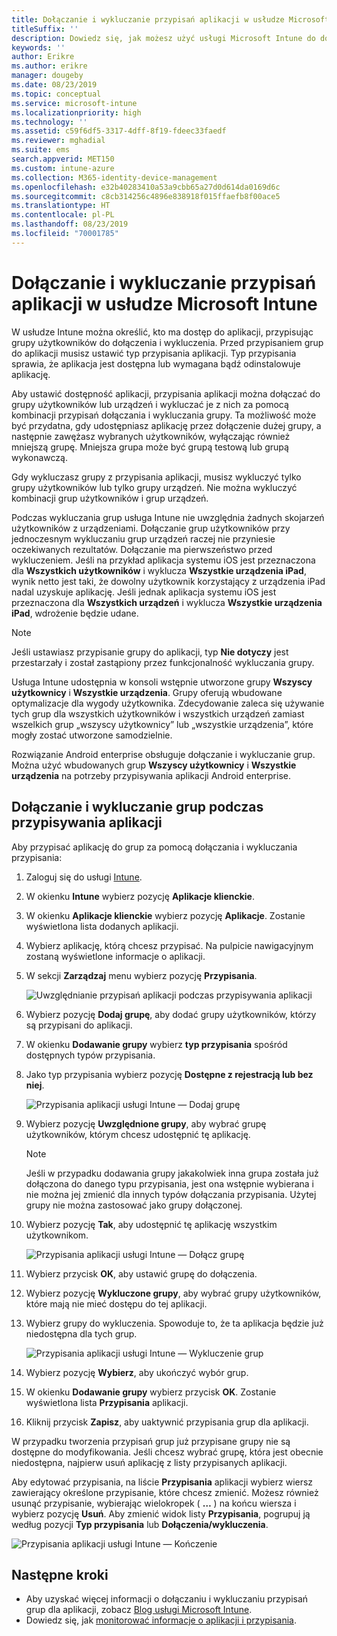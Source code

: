 ```yaml
---
title: Dołączanie i wykluczanie przypisań aplikacji w usłudze Microsoft Intune
titleSuffix: ''
description: Dowiedz się, jak możesz użyć usługi Microsoft Intune do dołączania i wykluczania przypisań aplikacji.
keywords: ''
author: Erikre
ms.author: erikre
manager: dougeby
ms.date: 08/23/2019
ms.topic: conceptual
ms.service: microsoft-intune
ms.localizationpriority: high
ms.technology: ''
ms.assetid: c59f6df5-3317-4dff-8f19-fdeec33faedf
ms.reviewer: mghadial
ms.suite: ems
search.appverid: MET150
ms.custom: intune-azure
ms.collection: M365-identity-device-management
ms.openlocfilehash: e32b40283410a53a9cbb65a27d0d614da0169d6c
ms.sourcegitcommit: c8cb314256c4896e838918f015ffaefb8f00ace5
ms.translationtype: HT
ms.contentlocale: pl-PL
ms.lasthandoff: 08/23/2019
ms.locfileid: "70001785"
---
```

# <a name="include-and-exclude-app-assignments-in-microsoft-intune"></a>Dołączanie i wykluczanie przypisań aplikacji w usłudze Microsoft Intune

W usłudze Intune można określić, kto ma dostęp do aplikacji, przypisując grupy użytkowników do dołączenia i wykluczenia. Przed przypisaniem grup do aplikacji musisz ustawić typ przypisania aplikacji. Typ przypisania sprawia, że aplikacja jest dostępna lub wymagana bądź odinstalowuje aplikację. 

Aby ustawić dostępność aplikacji, przypisania aplikacji można dołączać do grupy użytkowników lub urządzeń i wykluczać je z nich za pomocą kombinacji przypisań dołączania i wykluczania grupy. Ta możliwość może być przydatna, gdy udostępniasz aplikację przez dołączenie dużej grupy, a następnie zawężasz wybranych użytkowników, wyłączając również mniejszą grupę. Mniejsza grupa może być grupą testową lub grupą wykonawczą. 

Gdy wykluczasz grupy z przypisania aplikacji, musisz wykluczyć tylko grupy użytkowników lub tylko grupy urządzeń. Nie można wykluczyć kombinacji grup użytkowników i grup urządzeń. 

Podczas wykluczania grup usługa Intune nie uwzględnia żadnych skojarzeń użytkowników z urządzeniami. Dołączanie grup użytkowników przy jednoczesnym wykluczaniu grup urządzeń raczej nie przyniesie oczekiwanych rezultatów. Dołączanie ma pierwszeństwo przed wykluczeniem. Jeśli na przykład aplikacja systemu iOS jest przeznaczona dla **Wszystkich użytkowników** i wyklucza **Wszystkie urządzenia iPad**, wynik netto jest taki, że dowolny użytkownik korzystający z urządzenia iPad nadal uzyskuje aplikację. Jeśli jednak aplikacja systemu iOS jest przeznaczona dla **Wszystkich urządzeń** i wyklucza **Wszystkie urządzenia iPad**, wdrożenie będzie udane.  

> [!NOTE]
> Jeśli ustawiasz przypisanie grupy do aplikacji, typ **Nie dotyczy** jest przestarzały i został zastąpiony przez funkcjonalność wykluczania grupy. 
>
> Usługa Intune udostępnia w konsoli wstępnie utworzone grupy **Wszyscy użytkownicy** i **Wszystkie urządzenia**. Grupy oferują wbudowane optymalizacje dla wygody użytkownika. Zdecydowanie zaleca się używanie tych grup dla wszystkich użytkowników i wszystkich urządzeń zamiast wszelkich grup „wszyscy użytkownicy” lub „wszystkie urządzenia”, które mogły zostać utworzone samodzielnie.  
>
> Rozwiązanie Android enterprise obsługuje dołączanie i wykluczanie grup. Można użyć wbudowanych grup **Wszyscy użytkownicy** i **Wszystkie urządzenia** na potrzeby przypisywania aplikacji Android enterprise. 


## <a name="include-and-exclude-groups-when-assigning-apps"></a>Dołączanie i wykluczanie grup podczas przypisywania aplikacji 
Aby przypisać aplikację do grup za pomocą dołączania i wykluczania przypisania:
1. Zaloguj się do usługi [Intune](https://go.microsoft.com/fwlink/?linkid=2090973).
3. W okienku **Intune** wybierz pozycję **Aplikacje klienckie**.
4. W okienku **Aplikacje klienckie** wybierz pozycję **Aplikacje**. Zostanie wyświetlona lista dodanych aplikacji.
5. Wybierz aplikację, którą chcesz przypisać. Na pulpicie nawigacyjnym zostaną wyświetlone informacje o aplikacji. 
6. W sekcji **Zarządzaj** menu wybierz pozycję **Przypisania**. 

    ![Uwzględnianie przypisań aplikacji podczas przypisywania aplikacji](./media/apps-inc-exl-01.png)
7. Wybierz pozycję **Dodaj grupę**, aby dodać grupy użytkowników, którzy są przypisani do aplikacji. 
8. W okienku **Dodawanie grupy** wybierz **typ przypisania** spośród dostępnych typów przypisania.
9. Jako typ przypisania wybierz pozycję **Dostępne z rejestracją lub bez niej**.

    ![Przypisania aplikacji usługi Intune — Dodaj grupę](./media/apps-inc-exl-02.png)
10. Wybierz pozycję **Uwzględnione grupy**, aby wybrać grupę użytkowników, którym chcesz udostępnić tę aplikację.

    > [!NOTE]
    > Jeśli w przypadku dodawania grupy jakakolwiek inna grupa została już dołączona do danego typu przypisania, jest ona wstępnie wybierana i nie można jej zmienić dla innych typów dołączania przypisania. Użytej grupy nie można zastosować jako grupy dołączonej.

11. Wybierz pozycję **Tak**, aby udostępnić tę aplikację wszystkim użytkownikom.

    ![Przypisania aplikacji usługi Intune — Dołącz grupę](./media/apps-inc-exl-03.png)
12. Wybierz przycisk **OK**, aby ustawić grupę do dołączenia.
13. Wybierz pozycję **Wykluczone grupy**, aby wybrać grupy użytkowników, które mają nie mieć dostępu do tej aplikacji. 
14. Wybierz grupy do wykluczenia. Spowoduje to, że ta aplikacja będzie już niedostępna dla tych grup.

    ![Przypisania aplikacji usługi Intune — Wykluczenie grup](./media/apps-inc-exl-04.png)
15. Wybierz pozycję **Wybierz**, aby ukończyć wybór grup.
16. W okienku **Dodawanie grupy** wybierz przycisk **OK**. Zostanie wyświetlona lista **Przypisania** aplikacji.
17. Kliknij przycisk **Zapisz**, aby uaktywnić przypisania grup dla aplikacji.

W przypadku tworzenia przypisań grup już przypisane grupy nie są dostępne do modyfikowania. Jeśli chcesz wybrać grupę, która jest obecnie niedostępna, najpierw usuń aplikację z listy przypisanych aplikacji. 

Aby edytować przypisania, na liście **Przypisania** aplikacji wybierz wiersz zawierający określone przypisanie, które chcesz zmienić. Możesz również usunąć przypisanie, wybierając wielokropek ( **…** ) na końcu wiersza i wybierz pozycję **Usuń**. Aby zmienić widok listy **Przypisania**, pogrupuj ją według pozycji **Typ przypisania** lub **Dołączenia/wykluczenia**.

![Przypisania aplikacji usługi Intune — Kończenie](./media/apps-inc-exl-05.png)

## <a name="next-steps"></a>Następne kroki

- Aby uzyskać więcej informacji o dołączaniu i wykluczaniu przypisań grup dla aplikacji, zobacz [Blog usługi Microsoft Intune](https://aka.ms/new_app_assignment_process).
- Dowiedz się, jak [monitorować informacje o aplikacji i przypisania](apps-monitor.md).
